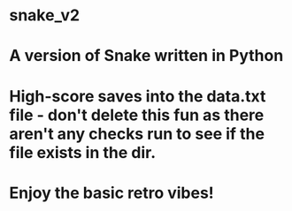 # snake_v2
# A version of Snake written in Python

# High-score saves into the data.txt file - don't delete this fun as there aren't any checks run to see if the file exists in the dir.
#
# Enjoy the basic retro vibes!
